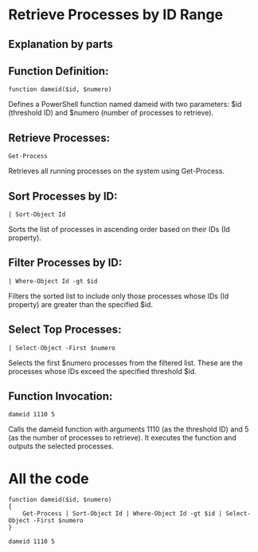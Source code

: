 # Retrieve Processes by ID Range

## Explanation by parts

## Function Definition:
```
function dameid($id, $numero)
```
Defines a PowerShell function named dameid with two parameters: $id (threshold ID) and $numero (number of processes to retrieve).

## Retrieve Processes:
```
Get-Process
```
Retrieves all running processes on the system using Get-Process.

## Sort Processes by ID:
```
| Sort-Object Id
```
Sorts the list of processes in ascending order based on their IDs (Id property).

## Filter Processes by ID:
```
| Where-Object Id -gt $id

```
Filters the sorted list to include only those processes whose IDs (Id property) are greater than the specified $id.

## Select Top Processes:
```
| Select-Object -First $numero
```
Selects the first $numero processes from the filtered list. These are the processes whose IDs exceed the specified threshold $id.

## Function Invocation:
```
dameid 1110 5
```
Calls the dameid function with arguments 1110 (as the threshold ID) and 5 (as the number of processes to retrieve). It executes the function and outputs the selected processes.

# All the code
```
function dameid($id, $numero)
{
    Get-Process | Sort-Object Id | Where-Object Id -gt $id | Select-Object -First $numero
}

dameid 1110 5
```
